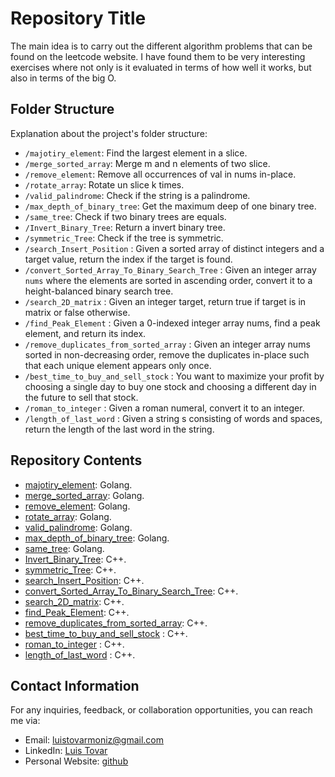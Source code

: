 # Repository Title

The main idea is to carry out the different algorithm problems that can be found on the leetcode website. I have found them to be very interesting exercises where not only is it evaluated in terms of how well it works, but also in terms of the big O.

## Folder Structure

Explanation about the project's folder structure:

- `/majotiry_element`: Find the largest element in a slice.
- `/merge_sorted_array`: Merge m and n elements of two slice.
- `/remove_element`: Remove all occurrences of val in nums in-place.
- `/rotate_array`: Rotate un slice k times.
- `/valid_palindrome`: Check if the string is a palindrome.
- `/max_depth_of_binary_tree`: Get the maximum deep of one binary tree.
- `/same_tree`: Check if two binary trees are equals.
- `/Invert_Binary_Tree`: Return a invert binary tree.
- `/symmetric_Tree`: Check if the tree is symmetric.
- `/search_Insert_Position` : Given a sorted array of distinct integers and a target value, return the index if the target is found.
- `/convert_Sorted_Array_To_Binary_Search_Tree` : Given an integer array `nums` where the elements are sorted in ascending order, convert it to a height-balanced binary search tree.
- `/search_2D_matrix` : Given an integer target, return true if target is in matrix or false otherwise.
- `/find_Peak_Element` : Given a 0-indexed integer array nums, find a peak element, and return its index.
- `/remove_duplicates_from_sorted_array` : Given an integer array nums sorted in non-decreasing order, remove the duplicates in-place such that each unique element appears only once.
- `/best_time_to_buy_and_sell_stock` : You want to maximize your profit by choosing a single day to buy one stock and choosing a different day in the future to sell that stock.
- `/roman_to_integer` : Given a roman numeral, convert it to an integer.
- `/length_of_last_word` : Given a string s consisting of words and spaces, return the length of the last word in the string.

## Repository Contents

- [majotiry_element](https://github.com/ltovarm/leetcode/tree/master/top_interview_150/majotiry_element): Golang.
- [merge_sorted_array](https://github.com/ltovarm/leetcode/tree/master/top_interview_150/merge_sorted_array): Golang.
- [remove_element](https://github.com/ltovarm/leetcode/tree/master/top_interview_150/remove_element): Golang.
- [rotate_array](https://github.com/ltovarm/leetcode/tree/master/top_interview_150/rotate_array): Golang.
- [valid_palindrome](https://github.com/ltovarm/leetcode/tree/master/top_interview_150/valid_palindrome): Golang.
- [max_depth_of_binary_tree](https://github.com/ltovarm/leetcode/tree/master/top_interview_150/max_depth_of_binary_tree): Golang.
- [same_tree](https://github.com/ltovarm/leetcode/tree/master/top_interview_150/same_tree): Golang.
- [Invert_Binary_Tree](https://github.com/ltovarm/leetcode/tree/master/top_interview_150/Invert_Binary_Tree): C++.
- [symmetric_Tree](https://github.com/ltovarm/leetcode/tree/master/top_interview_150/symmetric_Tree): C++.
- [search_Insert_Position](https://github.com/ltovarm/leetcode/tree/master/top_interview_150/search_Insert_Position): C++.
- [convert_Sorted_Array_To_Binary_Search_Tree](https://github.com/ltovarm/leetcode/tree/master/top_interview_150/convert_Sorted_Array_To_Binary_Search_Tree): C++.
- [search_2D_matrix](https://github.com/ltovarm/leetcode/tree/master/top_interview_150/search_2D_matrix): C++.
- [find_Peak_Element](https://github.com/ltovarm/leetcode/tree/master/top_interview_150/find_Peak_Element): C++.
- [remove_duplicates_from_sorted_array](https://github.com/ltovarm/leetcode/tree/master/top_interview_150/remove_duplicates_from_sorted_array): C++.
- [best_time_to_buy_and_sell_stock](https://github.com/ltovarm/leetcode/tree/master/top_interview_150/best_time_to_buy_and_sell_stock) : C++.
- [roman_to_integer](https://github.com/ltovarm/leetcode/tree/master/top_interview_150/roman_to_integer) : C++.
- [length_of_last_word](https://github.com/ltovarm/leetcode/tree/master/top_interview_150/length_of_last_word) : C++.

## Contact Information

For any inquiries, feedback, or collaboration opportunities, you can reach me via:

- Email: [luistovarmoniz@gmail.com](mailto:luistovarmoniz@gmail.com)
- LinkedIn: [Luis Tovar](https://www.linkedin.com/in/ltovarmoniz)
- Personal Website: [github](https://github.com/ltovarm)
